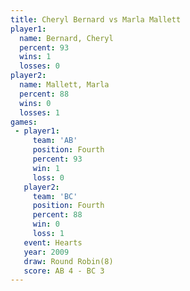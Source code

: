 ```yaml
---
title: Cheryl Bernard vs Marla Mallett
player1:               
  name: Bernard, Cheryl
  percent: 93          
  wins: 1              
  losses: 0            
player2:               
  name: Mallett, Marla 
  percent: 88          
  wins: 0              
  losses: 1            
games:
 - player1:          
     team: 'AB'      
     position: Fourth
     percent: 93     
     win: 1          
     loss: 0         
   player2:          
     team: 'BC'      
     position: Fourth
     percent: 88     
     win: 0          
     loss: 1         
   event: Hearts       
   year: 2009          
   draw: Round Robin(8)
   score: AB 4 - BC 3  
---
```

